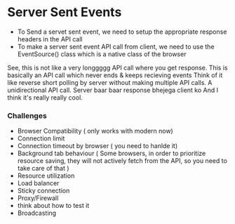# Server Sent Events

- To Send a servet sent event, we need to setup the appropriate response headers in the API call
- To make a server sent event API call from client, we need to use the EventSource() class which is a native class of the browser

See, this is not like a very longgggg API call where you get response. This is basically an API call which never ends & keeps recieving events
Think of it like reverse short polling by server without making multiple API calls. A unidirectional API call. Server baar baar response bhejega client ko
And I think it's really really cool.

### Challenges
- Browser Compatibility ( only works with modern now)
- Connection limit
- Connection timeout by browser ( you need to hanlde it)
- Background tab behaviour ( Some browsers, in order to prioritize resource saving, they will not actively fetch from the API, so you need to take care of that )
- Resource utilization
- Load balancer
- Sticky connection
- Proxy/Firewall
- think about how to test it
- Broadcasting